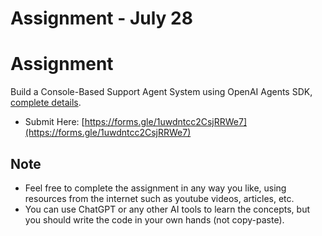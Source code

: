 # Assignment - July 28

# Assignment

Build a Console-Based Support Agent System using OpenAI Agents SDK, [complete details](https://docs.google.com/document/d/1gZwuQuW5HTjNEVTfaGX56brdR5I0oj11/edit?usp=sharing&ouid=103459919058078389355&rtpof=true&sd=true).

- Submit Here: [https://forms.gle/1uwdntcc2CsjRRWe7](https://forms.gle/1uwdntcc2CsjRRWe7)


## Note

- Feel free to complete the assignment in any way you like, using resources from the internet such as youtube videos, articles, etc.
- You can use ChatGPT or any other AI tools to learn the concepts, but you should write the code in your own hands (not copy-paste).

